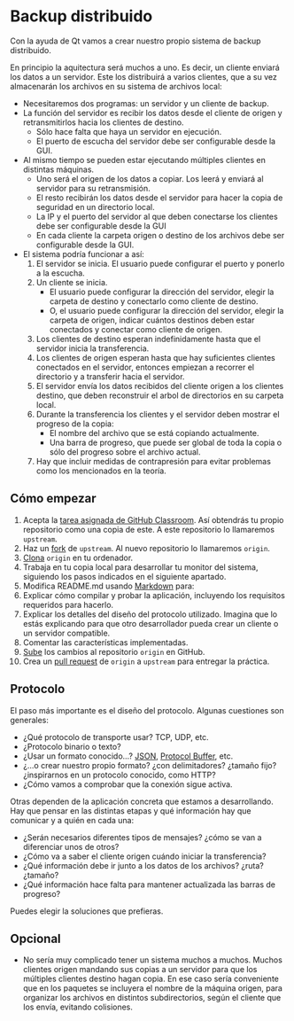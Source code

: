 # Backup distribuido
Con la ayuda de Qt vamos a crear nuestro propio sistema de backup distribuido.

En principio la aquitectura será muchos a uno. Es decir, un cliente enviará los datos a un servidor. Este los distribuirá a varios clientes, que a su vez almacenarán los archivos en su sistema de archivos local:

 * Necesitaremos dos programas: un servidor y un cliente de backup.
 * La función del servidor es recibir los datos desde el cliente de origen y retransmitirlos hacia los clientes de destino.
   * Sólo hace falta que haya un servidor en ejecución.
   * El puerto de escucha del servidor debe ser configurable desde la GUI.
 * Al mismo tiempo se pueden estar ejecutando múltiples clientes en distintas máquinas.
   * Uno será el origen de los datos a copiar. Los leerá y enviará al servidor para su retransmisión.
   * El resto recibirán los datos desde el servidor para hacer la copia de seguridad en un directorio local.
   * La IP y el puerto del servidor al que deben conectarse los clientes debe ser configurable desde la GUI
   * En cada cliente la carpeta origen o destino de los archivos debe ser configurable desde la GUI.
 * El sistema podría funcionar a así:
   1. El servidor se inicia. El usuario puede configurar el puerto y ponerlo a la escucha.
   2. Un cliente se inicia.
      * El usuario puede configurar la dirección del servidor, elegir la carpeta de destino y conectarlo como cliente de destino.
      * O, el usuario puede configurar la dirección del servidor, elegir la carpeta de origen, indicar cuántos destinos deben estar conectados y conectar como cliente de origen.
   3. Los clientes de destino esperan indefinidamente hasta que el servidor inicia la transferencia.
   4. Los clientes de origen esperan hasta que hay suficientes clientes conectados en el servidor, entonces empiezan a recorrer el directorio y a transferir hacia el servidor.
   5. El servidor envía los datos recibidos del cliente origen a los clientes destino, que deben reconstruir el arbol de directorios en su carpeta local.
   6. Durante la transferencia los clientes y el servidor deben mostrar el progreso de la copia:
      * El nombre del archivo que se está copiando actualmente.
      * Una barra de progreso, que puede ser global de toda la copia o sólo del progreso sobre el archivo actual.
   7. Hay que incluir medidas de contrapresión para evitar problemas como los mencionados en la teoría.

## Cómo empezar

 1. Acepta la [tarea asignada de GitHub Classroom](https://classroom.github.com/assignment-invitations/e00c36345e701f3f266fbc98b2a979a5). Así obtendrás tu propio repositorio como una copia de este. A este repositorio lo llamaremos `upstream`.
 2. Haz un [fork](https://guides.github.com/activities/forking/) de `upstream`. Al nuevo repositorio lo llamaremos `origin`.
 3. [Clona](http://gitref.org/creating/#clone) `origin` en tu ordenador.
 4. Trabaja en tu copia local para desarrollar tu monitor del sistema, siguiendo los pasos indicados en el siguiente apartado.
 5. Modifica README.md usando [Markdown](https://guides.github.com/features/mastering-markdown/) para:
   1. Explicar cómo compilar y probar la aplicación, incluyendo los requisitos requeridos para hacerlo.
   2. Explicar los detalles del diseño del protocolo utilizado. Imagina que lo estás explicando para que otro desarrollador pueda crear un cliente o un servidor compatible.
   3. Comentar las características implementadas.
 5. [Sube](http://gitref.org/remotes/#push) los cambios al repositorio `origin` en GitHub.
 6. Crea un [pull request](https://help.github.com/articles/creating-a-pull-request) de `origin` a `upstream` para entregar la práctica.

## Protocolo

El paso más importante es el diseño del protocolo. Algunas cuestiones son generales:

 * ¿Qué protocolo de transporte usar? TCP, UDP, etc.
 * ¿Protocolo binario o texto?
 * ¿Usar un formato conocido...? [JSON](http://doc.qt.io/qt-5/json.html), [Protocol Buffer](https://jmtorres.webs.ull.es/me/2013/03/implementando-un-protocolo-con-protocol-buffers/), etc.
 * ¿...o crear nuestro propio formato? ¿con delimitadores? ¿tamaño fijo? ¿inspirarnos en un protocolo conocido, como HTTP?
 * ¿Cómo vamos a comprobar que la conexión sigue activa.

Otras dependen de la aplicación concreta que estamos a desarrollando. Hay que pensar en las distintas etapas y qué información hay que comunicar y a quién en cada una:

 * ¿Serán necesarios diferentes tipos de mensajes? ¿cómo se van a diferenciar unos de otros?
 * ¿Cómo va a saber el cliente origen cuándo iniciar la transferencia?
 * ¿Qué información debe ir junto a los datos de los archivos? ¿ruta? ¿tamaño?
 * ¿Qué información hace falta para mantener actualizada las barras de progreso?
 
Puedes elegir la soluciones que prefieras.

## Opcional

 * No sería muy complicado tener un sistema muchos a muchos. Muchos clientes origen mandando sus copias a un servidor para que los múltiples clientes destino hagan copia. En ese caso sería conveniente que en los paquetes se incluyera el nombre de la máquina origen, para organizar los archivos en distintos subdirectorios, según el cliente que los envía, evitando colisiones.
